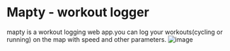 # Mapty - workout logger
mapty is a workout logging web app.you can log your workouts(cycling or running) on the map with speed and other parameters.
![image](https://github.com/user-attachments/assets/e376c1c0-6038-4c2a-a669-c50c88be367e)
